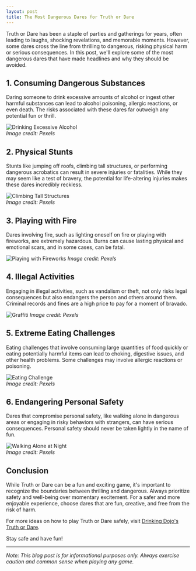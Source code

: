 ```yaml
---
layout: post
title: The Most Dangerous Dares for Truth or Dare
---
```


Truth or Dare has been a staple of parties and gatherings for years, often leading to laughs, shocking revelations, and memorable moments. However, some dares cross the line from thrilling to dangerous, risking physical harm or serious consequences. In this post, we'll explore some of the most dangerous dares that have made headlines and why they should be avoided.

## 1. **Consuming Dangerous Substances**

Daring someone to drink excessive amounts of alcohol or ingest other harmful substances can lead to alcohol poisoning, allergic reactions, or even death. The risks associated with these dares far outweigh any potential fun or thrill.

![Drinking Excessive Alcohol](https://images.pexels.com/photos/1269025/pexels-photo-1269025.jpeg?auto=compress&cs=tinysrgb&dpr=2&h=650&w=940)  
*Image credit: Pexels*

## 2. **Physical Stunts**

Stunts like jumping off roofs, climbing tall structures, or performing dangerous acrobatics can result in severe injuries or fatalities. While they may seem like a test of bravery, the potential for life-altering injuries makes these dares incredibly reckless.

![Climbing Tall Structures](https://images.pexels.com/photos/167964/pexels-photo-167964.jpeg?auto=compress&cs=tinysrgb&dpr=2&h=650&w=940)  
*Image credit: Pexels*

## 3. **Playing with Fire**

Dares involving fire, such as lighting oneself on fire or playing with fireworks, are extremely hazardous. Burns can cause lasting physical and emotional scars, and in some cases, can be fatal.

![Playing with Fireworks](https://images.pexels.com/photos/2526105/pexels-photo-2526105.jpeg?auto=compress&cs=tinysrgb&dpr=2&h=650&w=940)
*Image credit: Pexels*

## 4. **Illegal Activities**

Engaging in illegal activities, such as vandalism or theft, not only risks legal consequences but also endangers the person and others around them. Criminal records and fines are a high price to pay for a moment of bravado.

![Graffiti](https://images.pexels.com/photos/262034/pexels-photo-262034.jpeg?auto=compress&cs=tinysrgb&dpr=2&h=650&w=940)
*Image credit: Pexels*

## 5. **Extreme Eating Challenges**

Eating challenges that involve consuming large quantities of food quickly or eating potentially harmful items can lead to choking, digestive issues, and other health problems. Some challenges may involve allergic reactions or poisoning.

![Eating Challenge](https://images.pexels.com/photos/291528/pexels-photo-291528.jpeg?auto=compress&cs=tinysrgb&dpr=2&h=650&w=940)  
*Image credit: Pexels*

## 6. **Endangering Personal Safety**

Dares that compromise personal safety, like walking alone in dangerous areas or engaging in risky behaviors with strangers, can have serious consequences. Personal safety should never be taken lightly in the name of fun.

![Walking Alone at Night](https://images.pexels.com/photos/220836/pexels-photo-220836.jpeg?auto=compress&cs=tinysrgb&dpr=2&h=650&w=940)  
*Image credit: Pexels*

## Conclusion

While Truth or Dare can be a fun and exciting game, it's important to recognize the boundaries between thrilling and dangerous. Always prioritize safety and well-being over momentary excitement. For a safer and more enjoyable experience, choose dares that are fun, creative, and free from the risk of harm.

For more ideas on how to play Truth or Dare safely, visit [Drinking Dojo's Truth or Dare](https://drinkingdojo.com/games/truth-or-dare).

Stay safe and have fun!

---
*Note: This blog post is for informational purposes only. Always exercise caution and common sense when playing any game.*


